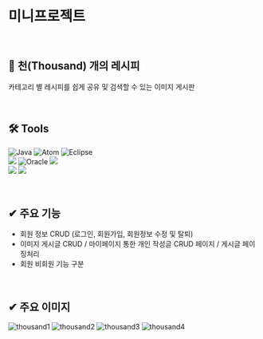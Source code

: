 # 미니프로젝트

<br>

## 👋 천(Thousand) 개의 레시피
카테고리 별 레시피를 쉽게 공유 및 검색할 수 있는 이미지 게시판
  
<br>

## 🛠 Tools

![Java](https://img.shields.io/badge/java-%23ED8B00?style=for-the-badge&logo=openjdk&logoColor=white)
![Atom](https://img.shields.io/badge/JSP-%2366595C.svg?style=for-the-badge&logo=atom&logoColor=white)
![Eclipse](https://img.shields.io/badge/Eclipse-FE7A16.svg?style=for-the-badge&logo=Eclipse&logoColor=white)
<br>
<img src="https://img.shields.io/badge/bootstrap-7952B3?style=for-the-badge&logo=bootstrap&logoColor=white">
![Oracle](https://img.shields.io/badge/Oracle-F80000?style=for-the-badge&logo=oracle&logoColor=white)
<img src="https://img.shields.io/badge/apache tomcat-F8DC75?style=for-the-badge&logo=apachetomcat&logoColor=white">
<br>
<img src="https://img.shields.io/badge/git-F05032?style=for-the-badge&logo=git&logoColor=white">
<img src="https://img.shields.io/badge/github-181717?style=for-the-badge&logo=github&logoColor=white">

<br>

## ✔ 주요 기능
- 회원 정보 CRUD (로그인, 회원가입, 회원정보 수정 및 탈퇴)
- 이미지 게시글 CRUD / 마이페이지 통한 개인 작성글 CRUD 페이지 / 게시글 페이징처리
- 회원 비회원 기능 구분

<br>

## ✔ 주요 이미지
![thousand1](https://github.com/tpdlaos6/mini_Project/assets/143683416/6f8f661d-9df8-43f8-8a2c-cc073f3bd0e5)
![thousand2](https://github.com/tpdlaos6/mini_Project/assets/143683416/78a52230-9d9a-4c5d-8f13-03692532de98)
![thousand3](https://github.com/tpdlaos6/mini_Project/assets/143683416/90bc17a2-ba8b-4abd-9ea1-df6f30bb767d)
![thousand4](https://github.com/tpdlaos6/mini_Project/assets/143683416/808d3d47-6b9e-446b-ae69-2d9d8a241670)
